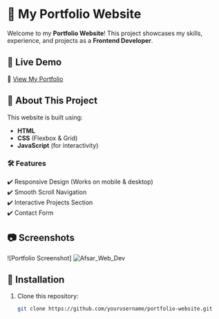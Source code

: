 # 🌟 My Portfolio Website  

Welcome to my **Portfolio Website**! This project showcases my skills, experience, and projects as a **Frontend Developer**.

## 🚀 Live Demo  
🔗 [View My Portfolio](http://127.0.0.1:5500/)  

## 📌 About This Project  
This website is built using:  
- **HTML**  
- **CSS** (Flexbox & Grid)  
- **JavaScript** (for interactivity)  

### 🛠 Features  
✔️ Responsive Design (Works on mobile & desktop)  
✔️ Smooth Scroll Navigation  
✔️ Interactive Projects Section  
✔️ Contact Form  

## 📷 Screenshots  
![Portfolio Screenshot] ![Afsar_Web_Dev](https://github.com/user-attachments/assets/7f72796f-82e2-4f44-a65f-572bd09103d7)


## 📂 Installation  
1. Clone this repository:  
   ```bash
   git clone https://github.com/yourusername/portfolio-website.git
